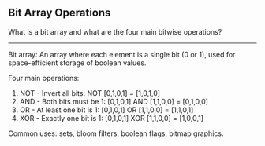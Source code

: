 ## Bit Array Operations

What is a bit array and what are the four main bitwise operations?

---

Bit array: An array where each element is a single bit (0 or 1), used for space-efficient storage of boolean values.

Four main operations:
1. NOT - Invert all bits: NOT [0,1,0,1] = [1,0,1,0]
2. AND - Both bits must be 1: [0,1,0,1] AND [1,1,0,0] = [0,1,0,0]
3. OR - At least one bit is 1: [0,1,0,1] OR [1,1,0,0] = [1,1,0,1]
4. XOR - Exactly one bit is 1: [0,1,0,1] XOR [1,1,0,0] = [1,0,0,1]

Common uses: sets, bloom filters, boolean flags, bitmap graphics.

